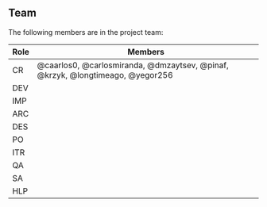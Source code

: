 ## Team

The following members are in the project team:

Role | Members
---|---
CR | @caarlos0, @carlosmiranda, @dmzaytsev, @pinaf, @krzyk, @longtimeago, @yegor256
DEV | 
IMP | 
ARC | 
DES | 
PO | 
ITR | 
QA | 
SA | 
HLP | 
